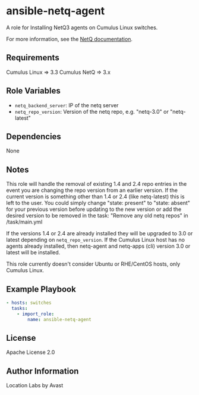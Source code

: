 # ansible-netq-agent

A role for Installing NetQ3 agents on Cumulus Linux switches.

For more information, see the [NetQ documentation](https://docs.cumulusnetworks.com/display/NETQ/).

## Requirements

Cumulus Linux => 3.3
Cumulus NetQ => 3.x

## Role Variables

* `netq_backend_server`: IP of the netq server
* `netq_repo_version`: Version of the netq repo, e.g. "netq-3.0" or "netq-latest"

## Dependencies

None

## Notes

This role will handle the removal of existing 1.4 and 2.4 repo entries in the event
you are changing the repo version from an earlier version. If the current version is
something other than 1.4 or 2.4 (like netq-latest) this is left to the user. You could
simply change "state: present" to "state: absent" for your previous
version before updating to the new version or add the desired version
to be removed in the task: "Remove any old netq repos" in /task/main.yml

If the versions 1.4 or 2.4 are already installed they will be upgraded to 3.0
or latest depending on `netq_repo_version`. If the Cumulus Linux host has no
agents already installed, then netq-agent and netq-apps (cli)
version 3.0 or latest will be installed.

This role currently doesn't consider Ubuntu or RHE/CentOS hosts, only Cumulus Linux.

## Example Playbook

```yaml
- hosts: switches
  tasks:
    - import_role:
        name: ansible-netq-agent
```

## License

Apache License 2.0

## Author Information

Location Labs by Avast
